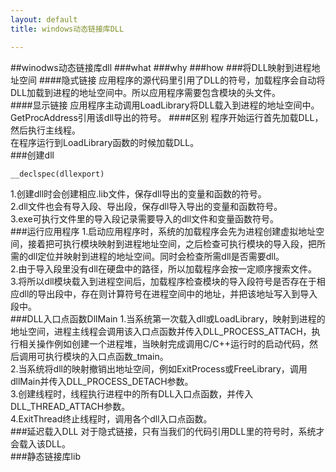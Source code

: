 ```yaml
---
layout: default
title: windows动态链接库DLL

---
```

##winodws动态链接库dll
###what
###why
###how
###将DLL映射到进程地址空间
####隐式链接
应用程序的源代码里引用了DLL的符号，加载程序会自动将DLL加载到进程的地址空间中。所以应用程序需要包含模块的头文件。     
####显示链接
应用程序主动调用LoadLibrary将DLL载入到进程的地址空间中。  
GetProcAddress引用该dll导出的符号。
####区别
程序开始运行首先加载DLL，然后执行主线程。  
在程序运行到LoadLibrary函数的时候加载DLL。    
###创建dll

	__declspec(dllexport)
1.创建dll时会创建相应.lib文件，保存dll导出的变量和函数的符号。  
2.dll文件也会有导入段、导出段，保存dll导入导出的变量和函数符号。     
3.exe可执行文件里的导入段记录需要导入的dll文件和变量函数符号。  
###运行应用程序
1.启动应用程序时，系统的加载程序会先为进程创建虚拟地址空间，接着把可执行模块映射到进程地址空间，之后检查可执行模块的导入段，把所需的dll定位并映射到进程的地址空间。同时会检查所需dll是否需要dll。         
2.由于导入段里没有dll在硬盘中的路径，所以加载程序会按一定顺序搜索文件。	  
3.将所以dll模块载入到进程空间后，加载程序检查模块的导入段符号是否存在于相应dll的导出段中，存在则计算符号在进程空间中的地址，并把该地址写入到导入段中。      
###DLL入口点函数DllMain
1.当系统第一次载入dll或LoadLibrary，映射到进程的地址空间，进程主线程会调用该入口点函数并传入DLL\_PROCESS\_ATTACH，执行相关操作例如创建一个进程堆，当映射完成调用C/C++运行时的启动代码，然后调用可执行模块的入口点函数\_tmain。   
2.当系统将dll的映射撤销出地址空间，例如ExitProcess或FreeLibrary，调用dllMain并传入DLL\_PROCESS\_DETACH参数。   
3.创建线程时，线程执行进程中的所有DLL入口点函数，并传入DLL\_THREAD\_ATTACH参数。     
4.ExitThread终止线程时，调用各个dll入口点函数。   
###延迟载入DLL
对于隐式链接，只有当我们的代码引用DLL里的符号时，系统才会载入该DLL。               
###静态链接库lib
